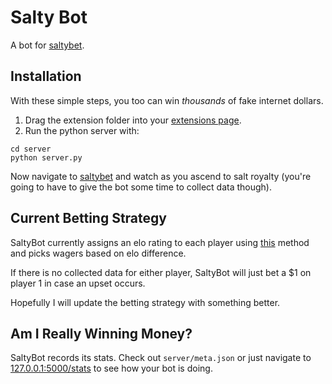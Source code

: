 # Salty Bot
A bot for [saltybet](http://www.saltybet.com/).

## Installation
With these simple steps, you too can win *thousands* of fake internet dollars.

1.  Drag the extension folder into your [extensions page](chrome://extensions).
2.  Run the python server with:
```
cd server
python server.py
```

Now navigate to [saltybet](http://www.saltybet.com/) and watch as you ascend to salt royalty (you're going to have to give the bot some time to collect data though). 

## Current Betting Strategy

SaltyBot currently assigns an elo rating to each player using [this](http://en.wikipedia.org/wiki/Elo_rating_system#Performance_rating) method and picks wagers based on elo difference.

If there is no collected data for either player, SaltyBot will just bet a $1 on player 1 in case an upset occurs.  

Hopefully I will update the betting strategy with something better.

## Am I Really Winning Money?

SaltyBot records its stats.  Check out `server/meta.json` or just navigate to [127.0.0.1:5000/stats](http://127.0.0.1:5000/stats) to see how your bot is doing.


